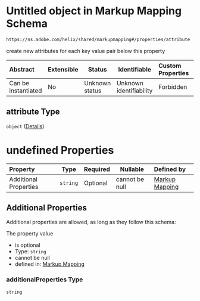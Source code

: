 # Untitled object in Markup Mapping Schema

```txt
https://ns.adobe.com/helix/shared/markupmapping#/properties/attribute
```

create new attributes for each key value pair below this property


| Abstract            | Extensible | Status         | Identifiable            | Custom Properties | Additional Properties | Access Restrictions | Defined In                                                                      |
| :------------------ | ---------- | -------------- | ----------------------- | :---------------- | --------------------- | ------------------- | ------------------------------------------------------------------------------- |
| Can be instantiated | No         | Unknown status | Unknown identifiability | Forbidden         | Allowed               | none                | [markupmapping.schema.json\*](markupmapping.schema.json "open original schema") |

## attribute Type

`object` ([Details](markupmapping-properties-attribute.md))

# undefined Properties

| Property              | Type     | Required | Nullable       | Defined by                                                                                                                                                                     |
| :-------------------- | -------- | -------- | -------------- | :----------------------------------------------------------------------------------------------------------------------------------------------------------------------------- |
| Additional Properties | `string` | Optional | cannot be null | [Markup Mapping](markupmapping-properties-attribute-additionalproperties.md "https&#x3A;//ns.adobe.com/helix/shared/markupmapping#/properties/attribute/additionalProperties") |

## Additional Properties

Additional properties are allowed, as long as they follow this schema:

The property value


-   is optional
-   Type: `string`
-   cannot be null
-   defined in: [Markup Mapping](markupmapping-properties-attribute-additionalproperties.md "https&#x3A;//ns.adobe.com/helix/shared/markupmapping#/properties/attribute/additionalProperties")

### additionalProperties Type

`string`
